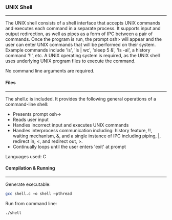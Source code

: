 ### UNIX Shell
***
The UNIX shell consists of a shell interface that accepts UNIX commands and executes each command in a separate process. It supports input and output redirection, as well as pipes as a 
form of IPC between a pair of commands. Once the program is run, the prompt osh> will appear and the user can enter UNIX commands that will be performed on their system. Example commands 
include 'ls', 'ls | wc', 'sleep 5 &', 'ls -al', a history command '!!', etc. A UNIX operating system is required, as the UNIX shell uses underlying UNIX program files to execute the command. 

No command line arguments are required.

#### Files
***
The shell.c is included. It provides the following general operations of a command-line shell:
* Presents prompt osh->
* Reads user input 
* Handles incorrect input and executes UNIX commands 
* Handles interprocess communication including: history feature, !!, waiting mechanism, &, and a single instance of IPC including piping, |, redirect in, <, and redirect out, >.
* Continually loops until the user enters 'exit' at prompt

Languages used: C

#### Compilation & Running
***
Generate executable:
```sh
gcc shell.c –o shell –pthread
```
Run from command line:
```sh
./shell
```
